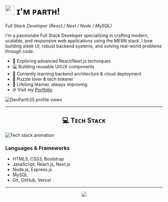 <!--Header-->
# <img src="https://emojis.slackmojis.com/emojis/images/1531849430/4246/blob-sunglasses.gif?1531849430" width="30"/> ɪ'ᴍ ᴘᴀʀᴛʜ!
*Full Stack Developer (React / Next / Node / MySQL)*
<br/>

<!--Intro-->
<p align="left">
I'm a passionate Full Stack Developer specializing in crafting modern, scalable, and responsive web applications using the MERN stack. I love building sleek UI, robust backend systems, and solving real-world problems through code.
</p>

- 🚀 Exploring advanced React/Next.js techniques  
- 💻 Building reusable UI/UX components  
- 🌱 Currently learning backend architecture & cloud deployment  
- 🧩 Puzzle lover & tech tinkerer  
- 🧠 Lifelong learner, always improving  
- 🌐 Visit my [Portfolio](https://your-portfolio-link.com)  

<!--Profile View Counter-->
<p align="left">
  <img src="https://komarev.com/ghpvc/?username=DevParth25&label=Profile%20views&color=ff00ff&style=for-the-badge" alt="DevParth25 profile views" />
</p>

---

<!--Skills + Animation-->
<h2 align="center">💻 Tᴇᴄʜ Sᴛᴀᴄᴋ</h2>

<picture>
  <source media="(prefers-color-scheme: dark)" srcset="./Skills_Animation_Dark.gif">
  <source media="(prefers-color-scheme: light)" srcset="./Skills_Animation_White.gif">
  <img align="center" alt="Tech stack animation" src="./Skills_Animation_White.gif" />
</picture>

<h3 align="left">Languages & Frameworks</h3>

- HTML5, CSS3, Bootstrap  
- JavaScript, React.js, Next.js  
- Node.js, Express.js  
- MySQL  
- Git, GitHub, Vercel  

---

<!--Footer-->
<p align="center">
  <img src="https://capsule-render.vercel.app/api?type=waving&color=0:441350,100:ff00ff&height=70&section=footer"/>
</p>
